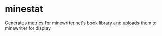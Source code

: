 minestat
========

Generates metrics for minewriter.net's book library and uploads them to minewriter for display